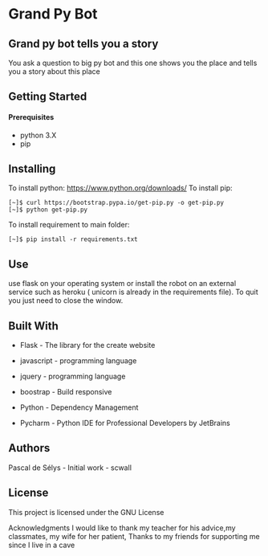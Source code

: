 # Grand Py Bot

Grand py bot tells you a story
------------------------
You ask a question to big py bot and this one shows you the place and tells you a story about this place

Getting Started
------------------

#### Prerequisites
+ python 3.X
+ pip


Installing
------------------
To install python: https://www.python.org/downloads/
To install pip:

```
[~]$ curl https://bootstrap.pypa.io/get-pip.py -o get-pip.py
[~]$ python get-pip.py
```
To install requirement to main folder:
```
[~]$ pip install -r requirements.txt
```

Use
--------------
use flask on your operating system or install the robot on an external service such as heroku ( unicorn is already in the requirements file). To quit you just need to close the window.

Built With
----------
+ Flask - The library for the create website
+ javascript - programming language
+ jquery - programming language
+ boostrap -  Build responsive
+ Python - Dependency Management

+ Pycharm -  Python IDE for Professional Developers by JetBrains


Authors
-------
Pascal de Sélys - Initial work - scwall


License
-------

This project is licensed under the GNU License

Acknowledgments
I would like to thank my teacher for his advice,my classmates, my wife for her patient, Thanks to my friends for supporting me since I live in a cave 
